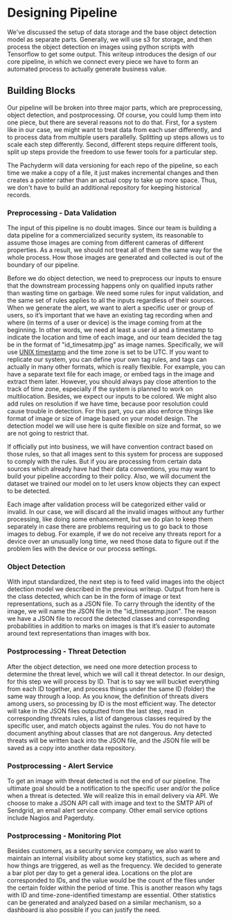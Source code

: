 # Designing Pipeline
We've discussed the setup of data storage and the base object detection model as separate parts. Generally, we will use s3 for storage, and then process the object detection on images using python scripts with Tensorflow to get some output. This writeup introduces the design of our core pipeline, in which we connect every piece we have to form an automated process to actually generate business value.

## Building Blocks
Our pipeline will be broken into three major parts, which are preprocessing, object detection, and postprocessing. Of course, you could lump them into one piece, but there are several reasons not to do that. First, for a system like in our case, we might want to treat data from each user differently, and to process data from multiple users parallelly. Splitting up steps allows us to scale each step differently. Second, different steps require different tools, split up steps provide the freedom to use fewer tools for a particular step.

The Pachyderm will data versioning for each repo of the pipeline, so each time we make a copy of a file, it just makes incremental changes and then creates a pointer rather than an actual copy to take up more space. Thus, we don't have to build an additional repository for keeping historical records.
### Preprocessing - Data Validation
The input of this pipeline is no doubt images. Since our team is building a data pipeline for a commercialized security system, its reasonable to assume those images are coming from different cameras of different properties. As a result, we should not treat all of them the same way for the whole process. How those images are generated and collected is out of the boundary of our pipeline.

Before we do object detection, we need to preprocess our inputs to ensure that the downstream processing happens only on qualified inputs rather than wasting time on garbage. We need some rules for input validation, and the same set of rules applies to all the inputs regardless of their sources. When we generate the alert, we want to alert a specific user or group of users, so it’s important that we have an existing tag recording when and where (in terms of a user or device) is the image coming from at the beginning. In other words, we need at least a user id and a timestamp to indicate the location and time of each image, and our team decided the tag be in the format of "id_timesatmp.jpg" as image names. Specifically, we will use [UNIX timestamp](https://en.wikipedia.org/wiki/Unix_time) and the time zone is set to be UTC. If you want to replicate our system, you can define your own tag rules, and tags can actually in many other formats, which is really flexible. For example, you can have a separate text file for each image, or embed tags in the image and extract them later. However, you should always pay close attention to the track of time zone, especially if the system is planned to work on multilocation. Besides, we expect our inputs to be colored. We might also add rules on resolution if we have time, because poor resolution could cause trouble in detection. For this part, you can also enforce things like format of image or size of image based on your model design. The detection model we will use here is quite flexible on size and format, so we are not going to restrict that. 

If officially put into business, we will have convention contract based on those rules, so that all images sent to this system for process are supposed to comply with the rules. But if you are processing from certain data sources which already have had their data conventions, you may want to build your pipeline according to their policy. Also, we will document the dataset we trained our model on to let users know objects they can expect to be detected.

Each image after validation process will be categorized either valid or invalid. In our case, we will discard all the invalid images without any further processing, like doing some enhancement, but we do plan to keep them separately in case there are problems requiring us to go back to those images to debug. For example, if we do not receive any threats report for a device over an unusually long time, we need those data to figure out if the problem lies with the device or our process settings.
### Object Detection
With input standardized, the next step is to feed valid images into the object detection model we described in the previous writeup. Output from here is the class detected, which can be in the form of image or text representations, such as a JSON file. To carry through the identity of the image, we will name the JSON file in the "id_timesatmp.json". The reason we have a JSON file to record the detected classes and corresponding probabilities in addition to marks on images is that it’s easier to automate around text representations than images with box.
### Postprocessing - Threat Detection
After the object detection, we need one more detection process to determine the threat level, which we will call it threat detector. In our design, for this step we will process by ID. That is to say we will bucket everything from each ID together, and process things under the same ID (folder) the same way through a loop. As you know, the definition of threats divers among users, so processing by ID is the most efficient way. The detector will take in the JSON files outputted from the last step, read in corresponding threats rules, a list of dangerous classes required by the specific user, and match objects against the rules. You do not have to document anything about classes that are not dangerous. Any detected threats will be written back into the JSON file, and the JSON file will be saved as a copy into another data repository.
### Postprocessing - Alert Service
To get an image with threat detected is not the end of our pipeline. The ultimate goal should be a notification to the specific user and/or the police when a threat is detected. We will realize this in email delivery via API. We choose to make a JSON API call with image and text to the SMTP API of Sendgrid, an email alert service company. Other email service options include Nagios and Pagerduty.
### Postprocessing - Monitoring Plot
Besides customers, as a security service company, we also want to maintain an internal visibility about some key statistics, such as where and how things are triggered, as well as the frequency. We decided to generate a bar plot per day to get a general idea. Locations on the plot are corresponded to IDs, and the value would be the count of the files under the certain folder within the period of time. This is another reason why tags with ID and time-zone-identified timestamp are essential. Other statistics can be generated and analyzed based on a similar mechanism, so a dashboard is also possible if you can justify the need.
